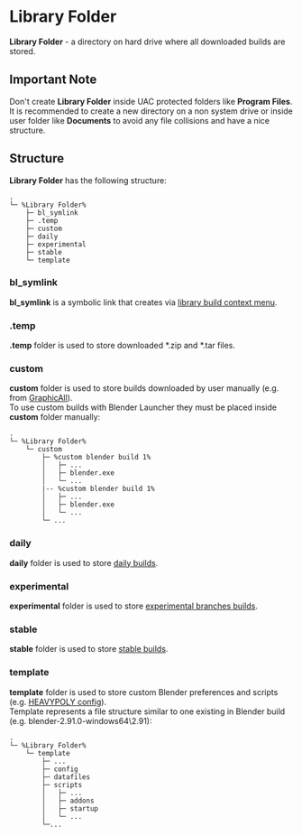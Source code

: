 # Library Folder

**Library Folder** - a directory on hard drive where all downloaded builds are stored.

## Important Note

Don't create **Library Folder** inside UAC protected folders like **Program Files**. \
It is recommended to create a new directory on a non system drive or inside user folder like **Documents** to avoid any file collisions and have a nice structure.

## Structure

**Library Folder** has the following structure:

```
.
└─ %Library Folder%
    ├─ bl_symlink
    ├─ .temp
    ├─ custom
    ├─ daily
    ├─ experimental
    ├─ stable
    └─ template
```

### bl_symlink

**bl_symlink** is a symbolic link that creates via [library build context menu](User-Interface#library-build-context-menu).

### .temp

**.temp** folder is used to store downloaded *.zip and *.tar files.

### custom

**custom** folder is used to store builds downloaded by user manually (e.g. from [GraphicAll](https://blender.community/c/graphicall/)). \
To use custom builds with Blender Launcher they must be placed inside **custom** folder manually:

```
.
└─ %Library Folder%
    └─ custom
        ├─ %custom blender build 1%
        │   ├─ ...
        │   ├─ blender.exe
        │   └─ ...
        |-- %custom blender build 1%
        │   ├─ ...
        │   ├─ blender.exe
        │   └─ ...
        └─ ...
```

### daily

**daily** folder is used to store [daily builds](https://builder.blender.org/download/).

### experimental

**experimental** folder is used to store [experimental branches builds](https://builder.blender.org/download/branches/).

### stable

**stable** folder is used to store [stable builds](https://download.blender.org/release/).

### template

**template** folder is used to store custom Blender preferences and scripts (e.g. [HEAVYPOLY config](https://github.com/HEAVYPOLY/HEAVYPOLY_Blender)).<br/>
Template represents a file structure similar to one existing in Blender build (e.g. blender-2.91.0-windows64\2.91):

```
.
└─ %Library Folder%
    └─ template
        ├─ ...
        ├─ config
        ├─ datafiles
        ├─ scripts
        │   ├─ ...
        │   ├─ addons
        │   ├─ startup
        │   └─ ...
        └─...
```

